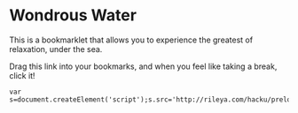 Wondrous Water
==============

This is a bookmarklet that allows you to experience the greatest of relaxation, under the sea.

Drag this link into your bookmarks, and when you feel like taking a break, click it!

```
var s=document.createElement('script');s.src='http://rileya.com/hacku/preload.js';document.body.appendChild(s);void(0);
```
